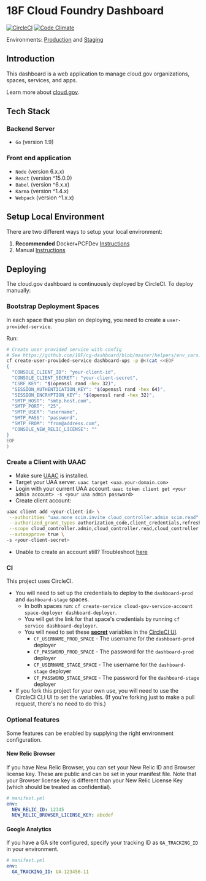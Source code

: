 # 18F Cloud Foundry Dashboard

[![CircleCI](https://circleci.com/gh/18F/cg-dashboard.svg?style=svg)](https://circleci.com/gh/18F/cg-dashboard)
[![Code Climate](https://codeclimate.com/github/18F/cg-dashboard/badges/gpa.svg)](https://codeclimate.com/github/18F/cg-dashboard)

Environments: [Production](https://dashboard.fr.cloud.gov) and [Staging](https://dashboard.fr-stage.cloud.gov)

## Introduction

This dashboard is a web application to manage cloud.gov organizations, spaces, services, and apps.

Learn more about [cloud.gov](https://cloud.gov).

## Tech Stack

### Backend Server

* `Go` (version 1.9)

### Front end application

* `Node` (version 6.x.x)
* `React` (version ^15.0.0)
* `Babel` (version ^6.x.x)
* `Karma` (version ^1.4.x)
* `Webpack` (version ^1.x.x)

## Setup Local Environment

There are two different ways to setup your local environment:

1. **Recommended** Docker+PCFDev [Instructions](devtools/docker-setup.md)
1. Manual [Instructions](devtools/manual-setup.md)

## Deploying

The cloud.gov dashboard is continuously deployed by CircleCI. To deploy manually:

### Bootstrap Deployment Spaces

In each space that you plan on deploying, you need to create a `user-provided-service`.

Run:

```bash
# Create user provided service with config
# See https://github.com/18F/cg-dashboard/blob/master/helpers/env_vars.go for all env variables
cf create-user-provided-service dashboard-ups -p @<(cat <<EOF
{
  "CONSOLE_CLIENT_ID": "your-client-id",
  "CONSOLE_CLIENT_SECRET": "your-client-secret",
  "CSRF_KEY": "$(openssl rand -hex 32)",
  "SESSION_AUTHENTICATION_KEY": "$(openssl rand -hex 64)",
  "SESSION_ENCRYPTION_KEY": "$(openssl rand -hex 32)",
  "SMTP_HOST": "smtp.host.com",
  "SMTP_PORT": "25",
  "SMTP_USER": "username",
  "SMTP_PASS": "password",
  "SMTP_FROM": "from@address.com",
  "CONSOLE_NEW_RELIC_LICENSE": ""
}
EOF
)
```

### Create a Client with UAAC

* Make sure [UAAC](https://github.com/cloudfoundry/cf-uaac) is installed.
* Target your UAA server. `uaac target <uaa.your-domain.com>`
* Login with your current UAA account. `uaac token client get <your admin account> -s <your uaa admin password>`
* Create client account:

```bash
uaac client add <your-client-id> \
 --authorities "uaa.none scim.invite cloud_controller.admin scim.read" \
 --authorized_grant_types authorization_code,client_credentials,refresh_token \
 --scope cloud_controller.admin,cloud_controller.read,cloud_controller.write,openid,scim.read \
 --autoapprove true \
-s <your-client-secret>
```

* Unable to create an account still? Troubleshoot [here](https://docs.cloudfoundry.org/adminguide/uaa-user-management.html#creating-admin-users)

### CI

This project uses CircleCI.

* You will need to set up the credentials to deploy to the `dashboard-prod` and `dashboard-stage` spaces.
  * In both spaces run: `cf create-service cloud-gov-service-account space-deployer dashboard-deployer`.
  * You will get the link for that space's credentials by running `cf service dashboard-deployer`.
  * You will need to set these [**secret**](https://circleci.com/docs/1.0/environment-variables/#setting-environment-variables-for-all-commands-without-adding-them-to-git) variables in the [CircleCI UI](https://circleci.com/gh/18F/cg-dashboard/edit#env-vars).
    * `CF_USERNAME_PROD_SPACE` - The username for the `dashboard-prod` deployer
    * `CF_PASSWORD_PROD_SPACE` - The password for the `dashboard-prod` deployer
    * `CF_USERNAME_STAGE_SPACE` - The username for the `dashboard-stage` deployer
    * `CF_PASSWORD_STAGE_SPACE` - The password for the `dashboard-stage` deployer
* If you fork this project for your own use, you will need to use the CircleCI CLI UI to set the variables. (If you're forking just to make a pull request, there's no need to do this.)

### Optional features

Some features can be enabled by supplying the right environment configuration.

#### New Relic Browser

If you have New Relic Browser, you can set your New Relic ID and Browser license
key. These are public and can be set in your manifest file. Note that your
Browser license key is different than your New Relic License Key (which should
be treated as confidential).

```yaml
# manifest.yml
env:
  NEW_RELIC_ID: 12345
  NEW_RELIC_BROWSER_LICENSE_KEY: abcdef
```

#### Google Analytics

If you have a GA site configured, specify your tracking ID as `GA_TRACKING_ID`
in your environment.

```yaml
# manifest.yml
env:
  GA_TRACKING_ID: UA-123456-11
```
